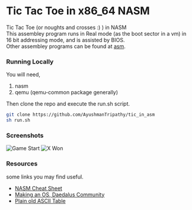 # Tic Tac Toe in x86_64 NASM

Tic Tac Toe (or noughts and crosses :) ) in NASM  
This assembley program runs in Real mode (as the boot sector in a vm) in 16 bit addressing mode, and is assisted by BIOS.  
Other assembley programs can be found at [asm](https://github.com/AyushmanTripathy/asm).   

### Running Locally

You will need,

1. nasm
1. qemu (qemu-common package generally)

Then clone the repo and execute the run.sh script.

```sh
git clone https://github.com/AyushmanTripathy/tic_in_asm
sh run.sh
```

### Screenshots

![Game Start](https://github.com/user-attachments/assets/ed075c14-cadf-408f-a2c7-267420c3ecb6)
![X Won](https://github.com/user-attachments/assets/c2f9b49e-465a-4d19-bf03-4aaee8495dc3)

### Resources

some links you may find useful.

- [NASM Cheat Sheet](https://www.cs.uaf.edu/2017/fall/cs301/reference/x86_64.html)
- [Making an OS, Daedalus Community](https://www.youtube.com/watch?v=MwPjvJ9ulSc)
- [Plain old ASCII Table](https://www.cs.cmu.edu/~pattis/15-1XX/common/handouts/ascii.html)
